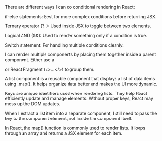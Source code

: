 There are different ways I can do conditional rendering in React:

if-else statements: Best for more complex conditions before returning JSX.

Ternary operator (? :): Used inside JSX to toggle between two elements.

Logical AND (&&): Used to render something only if a condition is true.

Switch statement: For handling multiple conditions cleanly.


I can render multiple components by placing them together inside a parent component. Either use a <div> or React Fragment (<>...</>) to group them.


A list component is a reusable component that displays a list of data items using .map(). It helps organize data better and makes the UI more dynamic.



Keys are unique identifiers used when rendering lists. They help React efficiently update and manage elements. Without proper keys, React may mess up the DOM updates.


When I extract a list item into a separate component, I still need to pass the key to the component element, not inside the component itself.


In React, the map() function is commonly used to render lists. It loops through an array and returns a JSX element for each item.


